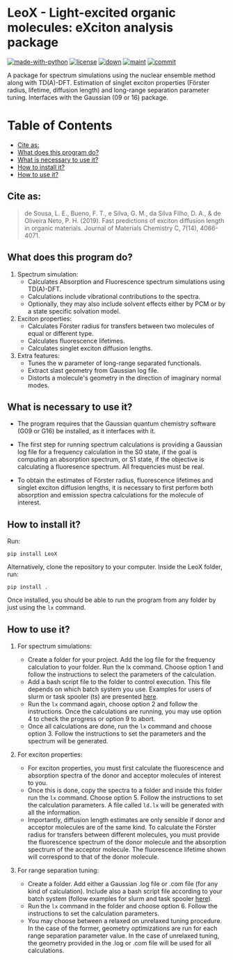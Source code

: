 ﻿# LeoX - Light-excited organic molecules: eXciton analysis package 

[![made-with-python](https://img.shields.io/badge/Made%20with-Python-1f425f.svg)](https://www.python.org/)
[![license](https://img.shields.io/github/license/LeonardoESousa/LeoX?style=plastic)]()
[![down](https://img.shields.io/github/downloads/LeonardoESousa/LeoX/total?style=plastic)]()
[![maint](https://img.shields.io/maintenance/yes/2021)]()
[![commit](https://img.shields.io/github/last-commit/LeonardoESousa/LeoX?style=plastic)]()


A package for spectrum simulations using the nuclear ensemble method along with TD(A)-DFT. Estimation of singlet exciton properties (Förster radius, lifetime, diffusion length) and long-range separation parameter tuning. Interfaces with the Gaussian (09 or 16) package.


Table of Contents
=================
<!--ts-->
* [Cite as:](#cite-as)
* [What does this program do?](#what-does-this-program-do)
* [What is necessary to use it?](#what-is-necessary-to-use-it)
* [How to install it?](#how-to-install-it)
* [How to use it?](#how-to-use-it)
   
<!--te-->

## Cite as:

> de Sousa, L. E., Bueno, F. T., e Silva, G. M., da Silva Filho, D. A., & de Oliveira Neto, P. H. (2019). Fast predictions of exciton diffusion length in organic materials. Journal of Materials Chemistry C, 7(14), 4066-4071.


## What does this program do?

1.  Spectrum simulation:
    - Calculates Absorption and Fluorescence spectrum simulations using TD(A)-DFT.
    - Calculations include vibrational contributions to the spectra. 
    - Optionally, they may also include solvent effects either by PCM or by a state specific solvation model.
2.  Exciton properties:   
    - Calculates Förster radius for transfers between two molecules of equal or different type.
    - Calculates fluorescence lifetimes.
    - Calculates singlet exciton diffusion lengths.
3.  Extra features:
    - Tunes the w parameter of long-range separated functionals.
    - Extract slast geometry from Gaussian log file.
    - Distorts a molecule's geometry in the direction of imaginary normal modes.


## What is necessary to use it?

 -  The program requires that the Gaussian quantum chemistry software (G09 or G16) be installed, as it interfaces with it.

-   The first step for running spectrum calculations is providing a Gaussian log file for a frequency calculation in the S0 state, if the goal is computing an absorption spectrum, or S1 state, if the objective is calculating a fluoresence spectrum. All frequencies must be real.  

-   To obtain the estimates of Förster radius, fluorescence lifetimes and singlet exciton diffusion lengths, it is necessary to first perform both absorption and emission spectra calculations for the molecule of interest.

## How to install it?

Run:

`pip install LeoX`

Alternatively, clone the repository to your computer. Inside the LeoX folder, run:

`pip install .`

Once installed, you should be able to run the program from any folder by just using the `lx` command.

## How to use it?

1. For spectrum simulations:

    - Create a folder for your project. Add the log file for the frequency calculation to your folder. Run the lx command. Choose option 1 and follow the instructions to select the parameters of the calculation.
    - Add a bash script file to the folder to control execution. This file depends on which batch system you use. Examples for users of slurm or task spooler (ts) are presented [here](https://github.com/LeonardoESousa/LeoX/tree/master/batch_examples).
    - Run the `lx` command again, choose option 2 and follow the instructions. Once the calculations are running, you may use option 4 to check the progress or option 9 to abort.
    - Once all calculations are done, run the `lx` command and choose option 3. Follow the instructions to set the parameters and the spectrum will be generated.

2. For exciton properties:

    - For exciton properties, you must first calculate the fluorescence and absorption spectra of the donor and acceptor molecules of interest to you. 
    - Once this is done, copy the spectra to a folder and inside this folder run the `lx` command. Choose option 5. Follow the instructions to set the calculation parameters. A file called `ld.lx` will be generated with all the information. 
    - Importantly, diffusion length estimates are only sensible if donor and acceptor molecules are of the same kind. To calculate the Förster radius for transfers between different molecules, you must provide the fluorescence spectrum of the donor molecule and the absorption spectrum of the acceptor molecule. The fluorescence lifetime shown will correspond to that of the donor molecule.  

3. For range separation tuning:

    - Create a folder. Add either a Gaussian .log file or .com file (for any kind of calculation). Include also a bash script file according to your batch system (follow examples for slurm and task spooler [here](https://github.com/LeonardoESousa/LeoX/tree/master/batch_examples)). 
    - Run the `lx` command in the folder and choose option 6. Follow the instructions to set the calculation parameters. 
    - You may choose between a relaxed on unrelaxed tuning procedure. In the case of the former, geometry optimizations are run for each range separation parameter value. In the case of unrelaxed tuning, the geometry provided in the .log or .com file will be used for all calculations. 
 